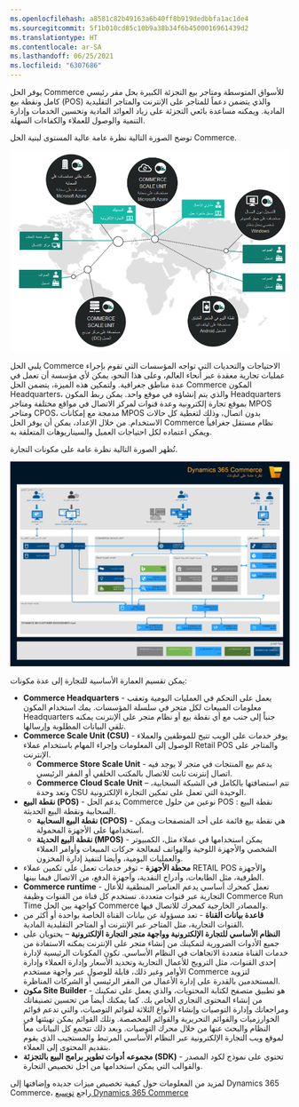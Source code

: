 ```yaml
---
ms.openlocfilehash: a8581c82b49163a6b40ff8b919dedbbfa1ac1de4
ms.sourcegitcommit: 5f1b010cd85c10b9a38b34f6b4500016961439d2
ms.translationtype: HT
ms.contentlocale: ar-SA
ms.lasthandoff: 06/25/2021
ms.locfileid: "6307686"
---
```

يوفر الحل Commerce للأسواق المتوسطة ومتاجر بيع التجزئة الكبيرة بحل مقر رئيسي كامل ونقطة بيع (POS) والذي يتضمن دعماً للمتاجر على الإنترنت والمتاجر التقليدية المادية. ويمكنه مساعدة بائعي التجزئة على زياد العوائد المادية وتحسين الخدمات وإدارة التنمية والوصول للعملاء والكفاءات السهلة.

توضح الصورة التالية نظرة عامة عالية المستوى لبنية الحل Commerce.

[![مخطط يعرض بنية الحل Dynamics 365 Commerce.](../media/architecture-overview.png)](../media/architecture-overview.png#lightbox)

يلبي الحل Commerce الاحتياجات والتحديات التي تواجه المؤسسات التي تقوم بإجراء عمليات تجارية معقدة عبر أنحاء العالم، وعلى هذا النحو، يمكن لأي مؤسسة أن تعمل في عدة مناطق جغرافية. ولتمكين هذه الميزة، يتضمن الحل Commerce المكون Headquarters، والذي يتم إنشاؤه في موقع واحد. يمكن ربط المكون Headquarters بموقع تجارة إلكترونية وعدة قنوات لمركز الاتصال في مواقع مختلفة ومتاجر MPOS ومتاجر CPOS، مدمجة مع إمكانات MPOS بدون اتصال، وذلك لتغطية كل حالات الاستخدام. من خلال الإعداد، يمكن أن يوفر الحل Commerce نظام مستقل جغرافياً ويمكن اعتماده لكل احتياجات العميل والسيناريوهات المتعلقة به.

تُظهر الصورة التالية نظرة عامة على مكونات التجارة.

[![رسم بياني يوضح Dynamics 365 Commerce مكونات وعلاقاتها.](../media/commerce-components.jpg)](../media/commerce-components.jpg#lightbox)
 
يمكن تقسيم العمارة الأساسية للتجارة إلى عدة مكونات: 

- **Commerce Headquarters** - يعمل على التحكم في العمليات اليومية وتعقب معلومات المبيعات لكل متجر في سلسلة المؤسسات. يمك استخدام المكون Headquarters جنباً إلى جنب مع أي نقطة بيع أو نظام متجر على الإنترنت يمكنه تلقي البيانات المطلوبة وإرسالها. 
- **Commerce Scale Unit (CSU)** - يوفر خدمات على الويب تتيح للموظفين والعملاء الوصول إلى المعلومات وإجراء المهام باستخدام عملاء Retail POS والمتاجر على الإنترنت.
    - **Commerce Store Scale Unit** - يدعم بيع المنتجات في متجر لا يوجد فيه اتصال إنترنت ثابت للاتصال بالمكتب الخلفي أو المقر الرئيسي. 
    - **Commerce Cloud Scale Unit** – تتم استضافتها بالكامل في الشبكة السحابية، وتعد وحدة CSU الوحيدة التي تعمل على تمكين التجارة الإلكترونية.
- **نقطة البيع (POS)** - يدعم الحل Commerce نوعين من حلول POS : نقطة البيع السحابية ونقطة البيع الحديثة. 
    - **نقطة البيع السحابية (CPOS)** - هي نقطة بيع قائمة على أحد المتصفحات ويمكن استخدامها على الأجهزة المحمولة. 
    - **نقطة البيع الحديثة (MPOS)** - يمكن استخدامها في عملاء مثل، الكمبيوتر الشخصي والأجهزة اللوحية والهواتف لمعالجة حركات المبيعات وأوامر العملاء والعمليات اليومية، وأيضا لتنفيذ إدارة المخزون.
- **محطة الأجهزة** - توفر خدمات تعمل على تكمين عملاء RETAIL POS والأجهزة الطرفية، مثل الطابعات، وأدراج النقدية، وأجهزة الدفع، من الاتصال فيما بينها.
- **Commerce runtime** - تعمل كمحرك أساسي يدعم العناصر المنطقية للأعال التجارية عبر قنوات متعددة. تستخدم كل قناة من القنوات وظيفة Commerce Run Time كواجهة بين الحل Commerce والمصادر الخارجية كمحرك للاتصال فيها.
- **قاعدة بيانات القناة** - تعد مسؤولة عن بيانات القناة الخاصة بواحدة أو أكثر من القنوات التجارية، مثل المتاجر عبر الإنترنت أو المتاجر التقليدية المادية.
- **النظام الأساسي للتجارة الإلكترونية وواجهة متجر التجارة الإلكترونية** – يحتويان على جميع الأدوات الضرورية لتمكينك من إنشاء متجر على الإنترنت يمكنه الاستفادة من خدمات القناة متعددة الاتجاهات في النظام الأساسي. تكون المكونات الرئيسية لإدارة إحدى القنوات، مثل الترويج للأعمال التجارية وتحديد الأسعار وإدارة العملاء وإدارة الأوامر وغير ذلك، قابلة للوصول عبر واجهة مستخدم Commerce لتزويد المستخدمين بالقدرة على إدارة الأعمال من المقر الرئيسي أو الشركات المناظرة.
- **مكون Site Builder** - هو تطبيق متصفح لكتابة المحتويات، والذي يعمل على تمكينك من إنشاء المحتوى التجاري الخاص بك. كما يمكنك أيضاً من تحسين تصنيفاتك ومراجعاتك وإدارة التوصيات وإنشاء الأنواع الثلاثة لقوائم التوصيات، والتي تدعم قوائم الخوارزميات والقوائم التحريرية والقوائم المخصصة. وتلك القوائم يمكن تهيئتها في النظام والبحث عنها من خلال محرك التوصيات. وبعد ذلك تتجمع كل البيانات معاً لموقع ويب التجارة الإلكترونية عبر النظام الأساسي المرتبط والمستجيب الذي يقوم بتقديم المحتوى إلى العملاء. 
- **مجموعه أدوات تطوير برامج البيع بالتجزئة (SDK)** - تحتوي على نموذج لكود المصدر والقوالب التي يمكن استخدامها من أجل تخصيص التجارة.

لمزيد من المعلومات حول كيفية تخصيص ميزات جديده وإضافتها إلى Dynamics 365 Commerce، راجع [توسيع Dynamics 365 Commerce](/learn/modules/extend-commerce/?azure-portal=true)

